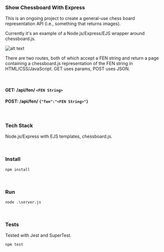 ### Show Chessboard With Express

This is an ongoing project to create a general-use chess board representation API (i.e., something that returns images).

Currently it's an example of a Node.js/Express/EJS wrapper around chessboard.js.

![alt text](https://github.com/healeycodes/show-chessboard-with-express/blob/master/public/img/example-board.png "chessboard.js")

There are two routes, both of which accept a FEN string and return a page containing a chessboard.js representation of the FEN string in HTML/CSS/JavaScript. GET uses params, POST uses JSON.

&nbsp;

#### GET: /api/fen/ `<FEN String>`

#### POST: /api/fen/ `{"fen":"<FEN String>"}`

&nbsp;

### Tech Stack
Node.js/Express with EJS templates, chessboard.js.

&nbsp;

### Install

```npm install```

&nbsp;

### Run

```node .\server.js```

&nbsp;

### Tests

Tested with Jest and SuperTest.

```npm test```
